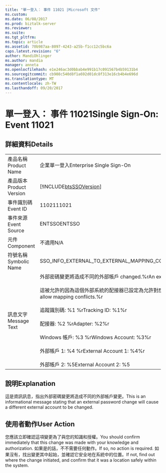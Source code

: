 ```yaml
---
title: "單一登入： 事件 11021 |Microsoft 文件"
ms.custom: 
ms.date: 06/08/2017
ms.prod: biztalk-server
ms.reviewer: 
ms.suite: 
ms.tgt_pltfrm: 
ms.topic: article
ms.assetid: 70b987aa-8097-4243-a25b-f1cc12c5bc6a
caps.latest.revision: "6"
author: MandiOhlinger
ms.author: mandia
manager: anneta
ms.openlocfilehash: e1e246ac3d0bbab4e991b17c091567b4b59131b4
ms.sourcegitcommit: cb908c540d8f1a692d01dc8f313e16cb4b4e696d
ms.translationtype: MT
ms.contentlocale: zh-TW
ms.lasthandoff: 09/20/2017
---
```

# <a name="single-sign-on-event-11021"></a><span data-ttu-id="e3565-102">單一登入： 事件 11021</span><span class="sxs-lookup"><span data-stu-id="e3565-102">Single Sign-On: Event 11021</span></span>
## <a name="details"></a><span data-ttu-id="e3565-103">詳細資料</span><span class="sxs-lookup"><span data-stu-id="e3565-103">Details</span></span>  
  
|||  
|-|-|  
|<span data-ttu-id="e3565-104">產品名稱</span><span class="sxs-lookup"><span data-stu-id="e3565-104">Product Name</span></span>|<span data-ttu-id="e3565-105">企業單一登入</span><span class="sxs-lookup"><span data-stu-id="e3565-105">Enterprise Single Sign-On</span></span>|  
|<span data-ttu-id="e3565-106">產品版本</span><span class="sxs-lookup"><span data-stu-id="e3565-106">Product Version</span></span>|[!INCLUDE[btsSSOVersion](../includes/btsssoversion-md.md)]|  
|<span data-ttu-id="e3565-107">事件識別碼</span><span class="sxs-lookup"><span data-stu-id="e3565-107">Event ID</span></span>|<span data-ttu-id="e3565-108">11021</span><span class="sxs-lookup"><span data-stu-id="e3565-108">11021</span></span>|  
|<span data-ttu-id="e3565-109">事件來源</span><span class="sxs-lookup"><span data-stu-id="e3565-109">Event Source</span></span>|<span data-ttu-id="e3565-110">ENTSSO</span><span class="sxs-lookup"><span data-stu-id="e3565-110">ENTSSO</span></span>|  
|<span data-ttu-id="e3565-111">元件</span><span class="sxs-lookup"><span data-stu-id="e3565-111">Component</span></span>|<span data-ttu-id="e3565-112">不適用</span><span class="sxs-lookup"><span data-stu-id="e3565-112">N/A</span></span>|  
|<span data-ttu-id="e3565-113">符號名稱</span><span class="sxs-lookup"><span data-stu-id="e3565-113">Symbolic Name</span></span>|<span data-ttu-id="e3565-114">SSO_INFO_EXTERNAL_TO_EXTERNAL_MAPPING_CONFLICT_ALLOWED</span><span class="sxs-lookup"><span data-stu-id="e3565-114">SSO_INFO_EXTERNAL_TO_EXTERNAL_MAPPING_CONFLICT_ALLOWED</span></span>|  
|<span data-ttu-id="e3565-115">訊息文字</span><span class="sxs-lookup"><span data-stu-id="e3565-115">Message Text</span></span>|<span data-ttu-id="e3565-116">外部密碼變更將造成不同的外部帳戶 changed.%r</span><span class="sxs-lookup"><span data-stu-id="e3565-116">An external password change will cause a different external account to be changed.%r</span></span><br /><br /> <span data-ttu-id="e3565-117">這被允許的因為這個外部系統的配接器已設定為允許對應 conflicts.%r</span><span class="sxs-lookup"><span data-stu-id="e3565-117">This is allowed because the adapter for this external system is configured to allow mapping conflicts.%r</span></span><br /><br /> <span data-ttu-id="e3565-118">追蹤識別碼: %1 %r</span><span class="sxs-lookup"><span data-stu-id="e3565-118">Tracking ID: %1%r</span></span><br /><br /> <span data-ttu-id="e3565-119">配接器: %2 %r</span><span class="sxs-lookup"><span data-stu-id="e3565-119">Adapter: %2%r</span></span><br /><br /> <span data-ttu-id="e3565-120">Windows 帳戶: %3 %r</span><span class="sxs-lookup"><span data-stu-id="e3565-120">Windows Account: %3%r</span></span><br /><br /> <span data-ttu-id="e3565-121">外部帳戶 1: %4 %r</span><span class="sxs-lookup"><span data-stu-id="e3565-121">External Account 1: %4%r</span></span><br /><br /> <span data-ttu-id="e3565-122">外部帳戶 2: %5</span><span class="sxs-lookup"><span data-stu-id="e3565-122">External Account 2: %5</span></span>|  
  
## <a name="explanation"></a><span data-ttu-id="e3565-123">說明</span><span class="sxs-lookup"><span data-stu-id="e3565-123">Explanation</span></span>  
 <span data-ttu-id="e3565-124">這是資訊訊息，指出外部密碼變更將造成不同的外部帳戶變更。</span><span class="sxs-lookup"><span data-stu-id="e3565-124">This is an informational message stating that an external password change will cause a different external account to be changed.</span></span>  
  
## <a name="user-action"></a><span data-ttu-id="e3565-125">使用者動作</span><span class="sxs-lookup"><span data-stu-id="e3565-125">User Action</span></span>  
 <span data-ttu-id="e3565-126">您應該立即確認這項變更為了與您的知識和授權。</span><span class="sxs-lookup"><span data-stu-id="e3565-126">You should confirm immediately that this change was made with your knowledge and authorization.</span></span> <span data-ttu-id="e3565-127">如果是的話，不不需要任何動作。</span><span class="sxs-lookup"><span data-stu-id="e3565-127">If so, no action is required.</span></span> <span data-ttu-id="e3565-128">如果沒有，找出變更其中起始，並確認它安全地在系統中的位置。</span><span class="sxs-lookup"><span data-stu-id="e3565-128">If not, find out where the change initiated, and confirm that it was a location safely within the system.</span></span>
